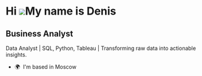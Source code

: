 Hi ![](https://user-images.githubusercontent.com/18350557/176309783-0785949b-9127-417c-8b55-ab5a4333674e.gif)My name is Denis
=============================================================================================================================

Business Analyst
----------------

Data Analyst | SQL, Python, Tableau | Transforming raw data into actionable insights.

* 🌍  I'm based in Moscow
